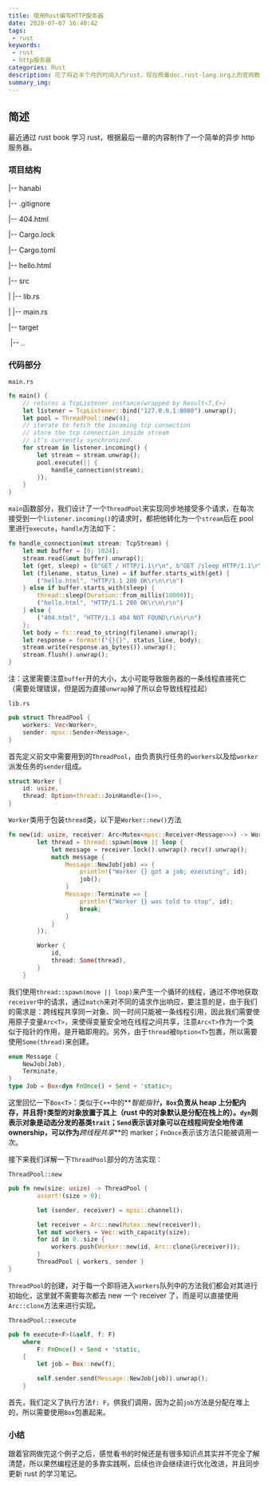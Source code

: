 ```yaml
---
title: 使用Rust编写HTTP服务器
date: 2020-07-07 16:40:42
tags:
 - rust
keywords:
 - rust
 - http服务器
categories: Rust
description: 花了将近半个月的时间入门rust，现在照着doc.rust-lang.org上的官网教程编写了一个http服务器
summary_img:
---
```


## 简述

最近通过 rust book 学习 rust，根据最后一章的内容制作了一个简单的异步 http 服务器。

<!-- more -->

### 项目结构

|-- hanabi

|-- .gitignore

|-- 404.html

|-- Cargo.lock

|-- Cargo.toml

|-- hello.html

|-- src

| |-- lib.rs

| |-- main.rs

|-- target

​ |-- ..

### 代码部分

`main.rs`

```rust
fn main() {
    // returns a TcpListener instance(wrapped by Result<T,E>)
    let listener = TcpListener::bind("127.0.0.1:8080").unwrap();
    let pool = ThreadPool::new(4);
    // iterate to fetch the incoming tcp connection
    // store the tcp connection inside stream
    // it's currently synchronized.
    for stream in listener.incoming() {
        let stream = stream.unwrap();
        pool.execute(|| {
            handle_connection(stream);
        });
    }
}
```

`main`函数部分，我们设计了一个`ThreadPool`来实现同步地接受多个请求，在每次接受到一个`listener.incoming()`的请求时，都把他转化为一个`stream`后在 pool 里进行`execute`，`handle`方法如下：

```rust
fn handle_connection(mut stream: TcpStream) {
    let mut buffer = [0; 1024];
    stream.read(&mut buffer).unwrap();
    let (get, sleep) = (b"GET / HTTP/1.1\r\n", b"GET /sleep HTTP/1.1\r\n");
    let (filename, status_line) = if buffer.starts_with(get) {
        ("hello.html", "HTTP/1.1 200 OK\r\n\r\n")
    } else if buffer.starts_with(sleep) {
        thread::sleep(Duration::from_millis(10000));
        ("hello.html", "HTTP/1.1 200 OK\r\n\r\n")
    } else {
        ("404.html", "HTTP/1.1 404 NOT FOUND\r\n\r\n")
    };
    let body = fs::read_to_string(filename).unwrap();
    let response = format!("{}{}", status_line, body);
    stream.write(response.as_bytes()).unwrap();
    stream.flush().unwrap();
}
```

注：这里需要注意`buffer`开的大小，太小可能导致服务器的一条线程直接死亡（需要处理错误，但是因为直接`unwrap`掉了所以会导致线程挂起）

`lib.rs`

```rust
pub struct ThreadPool {
    workers: Vec<Worker>,
    sender: mpsc::Sender<Message>,
}
```

首先定义前文中需要用到的`ThreadPool`，由负责执行任务的`workers`以及给`worker`派发任务的`sender`组成。

```rust
struct Worker {
    id: usize,
    thread: Option<thread::JoinHandle<()>>,
}
```

`Worker`类用于包装`thread`类，以下是`Worker::new()`方法

```rust
fn new(id: usize, receiver: Arc<Mutex<mpsc::Receiver<Message>>>) -> Worker {
        let thread = thread::spawn(move || loop {
            let message = receiver.lock().unwrap().recv().unwrap();
            match message {
                Message::NewJob(job) => {
                    println!("Worker {} got a job; executing", id);
                    job();
                }
                Message::Terminate => {
                    println!("Worker {} was told to stop", id);
                    break;
                }
            }
        });

        Worker {
            id,
            thread: Some(thread),
        }
    }
```

我们使用`thread::spawn(move || loop)`来产生一个循环的线程，通过不停地获取`receiver`中的请求，通过`match`来对不同的请求作出响应，要注意的是，由于我们的需求是：跨线程共享同一对象、同一时间只能被一条线程引用，因此我们需要使用原子变量`Arc<T>`，来使得变量安全地在线程之间共享，注意`Arc<T>`作为一个类似于指针的作用，是开箱即用的。另外，由于`thread`被`Option<T>`包裹，所以需要使用`Some(thread)`来创建。

```rust
enum Message {
    NewJob(Job),
    Terminate,
}
type Job = Box<dyn FnOnce() + Send + 'static>;
```

这里回忆一下`Box<T>`：类似于`C++`中的**_智能指针_**，`Box`负责从 heap 上分配内存，并且将`T`类型的对象放置于其上（rust 中的对象默认是分配在栈上的）。`dyn`则表示对象是动态分发的基类`trait`；`Send`表示该对象可以在线程间安全地传递 ownership，可以作为**_跨线程共享_**的 marker；`FnOnce`表示该方法只能被调用一次。

接下来我们详解一下`ThreadPool`部分的方法实现：

`ThreadPool::new`

```rust
pub fn new(size: usize) -> ThreadPool {
        assert!(size > 0);

        let (sender, receiver) = mpsc::channel();

        let receiver = Arc::new(Mutex::new(receiver));
        let mut workers = Vec::with_capacity(size);
        for id in 0..size {
            workers.push(Worker::new(id, Arc::clone(&receiver)));
        }
        ThreadPool { workers, sender }
}
```

`ThreadPool`的创建，对于每一个即将进入`workers`队列中的方法我们都会对其进行初始化，这里就不需要每次都去 new 一个 receiver 了，而是可以直接使用`Arc::clone`方法来进行实现。

`ThreadPool::execute`

```rust
pub fn execute<F>(&self, f: F)
    where
        F: FnOnce() + Send + 'static,
    {
        let job = Box::new(f);

        self.sender.send(Message::NewJob(job)).unwrap();
    }
```

首先，我们定义了执行方法`f: F`，供我们调用，因为之前`job`方法是分配在堆上的，所以需要使用`Box`包裹起来。

### 小结

跟着官网做完这个例子之后，感觉看书的时候还是有很多知识点其实并不完全了解清楚，所以果然编程还是的多靠实践啊，后续也许会继续进行优化改进，并且同步更新 rust 的学习笔记。
